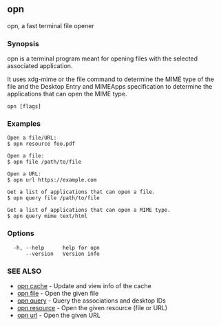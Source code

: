 ## opn

opn, a fast terminal file opener

### Synopsis

opn is a terminal program meant for opening files with the selected
associated application.

It uses xdg-mime or the file command to determine the MIME type of the
file and the Desktop Entry and MIMEApps specification to determine the
applications that can open the MIME type.

```
opn [flags]
```

### Examples

```
Open a file/URL:
$ opn resource foo.pdf

Open a file:
$ opn file /path/to/file

Open a URL:
$ opn url https://example.com

Get a list of applications that can open a file.
$ opn query file /path/to/file

Get a list of applications that can open a MIME type.
$ opn query mime text/html
```

### Options

```
  -h, --help      help for opn
      --version   Version info
```

### SEE ALSO

* [opn cache](opn_cache.md)	 - Update and view info of the cache
* [opn file](opn_file.md)	 - Open the given file
* [opn query](opn_query.md)	 - Query the associations and desktop IDs
* [opn resource](opn_resource.md)	 - Open the given resource (file or URL)
* [opn url](opn_url.md)	 - Open the given URL

